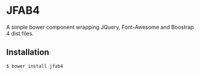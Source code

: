 # JFAB4

A simple bower component wrapping JQuery, Font-Awesome and Boostrap 4 dist files.


## Installation 

```bash
$ bower install jfab4
```